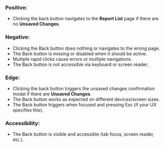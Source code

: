 ### Positive:
* Clicking the back button navigates to the **Report List** page if there are no **Unsaved Changes**.

### Negative:
* Clicking the Back button does nothing or navigates to the wrong page.
* The Back button is missing or disabled when it should be active.
* Multiple rapid clicks cause errors or multiple navigations.
* The Back button is not accessible via keyboard or screen reader.

### Edge:
* Clicking the back button triggers the unsaved changes confirmation modal if there are **Unsaved Changes**.
* The Back button works as expected on different devices/screen sizes.
* The Back button triggers when focused and pressing Esc (if your UX specifies this).

### Accessibility:
* The Back button is visible and accessible (tab focus, screen reader, etc.).